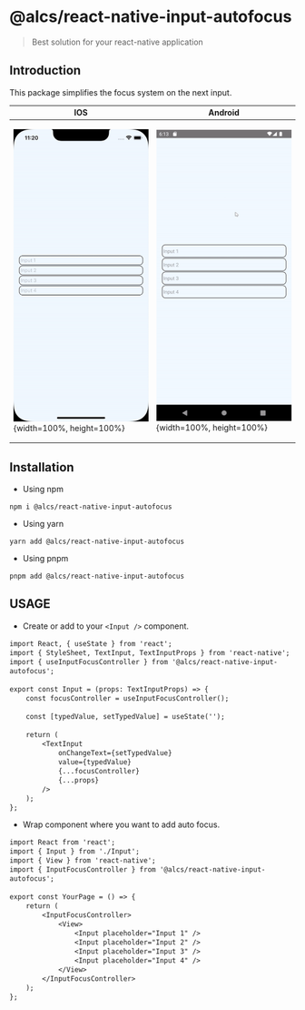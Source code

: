 # @alcs/react-native-input-autofocus

> Best solution for your react-native application

## Introduction

This package simplifies the focus system on the next input.

<table>
<thead>
<tr>
<th>
IOS
</th>
<th>
Android
</th>
</tr>
</thead>
<tbody>
<tr>
<td>

![Example](./assets/iosExample.gif){width=100%, height=100%}

</td>
<td>

![Example](./assets/androidExample.gif){width=100%, height=100%}

</td>
</tr>
</tbody>

</table>

## Installation

-   Using npm

```
npm i @alcs/react-native-input-autofocus
```

-   Using yarn

```
yarn add @alcs/react-native-input-autofocus
```

-   Using pnpm

```
pnpm add @alcs/react-native-input-autofocus
```

## USAGE

-   Create or add to your `<Input />` component.

```tsx{3,6,14}
import React, { useState } from 'react';
import { StyleSheet, TextInput, TextInputProps } from 'react-native';
import { useInputFocusController } from '@alcs/react-native-input-autofocus';

export const Input = (props: TextInputProps) => {
    const focusController = useInputFocusController();

    const [typedValue, setTypedValue] = useState('');

    return (
        <TextInput
            onChangeText={setTypedValue}
            value={typedValue}
            {...focusController}
            {...props}
        />
    );
};
```

-   Wrap component where you want to add auto focus.

```tsx{4,8,15}
import React from 'react';
import { Input } from './Input';
import { View } from 'react-native';
import { InputFocusController } from '@alcs/react-native-input-autofocus';

export const YourPage = () => {
    return (
        <InputFocusController>
            <View>
                <Input placeholder="Input 1" />
                <Input placeholder="Input 2" />
                <Input placeholder="Input 3" />
                <Input placeholder="Input 4" />
            </View>
        </InputFocusController>
    );
};
```
